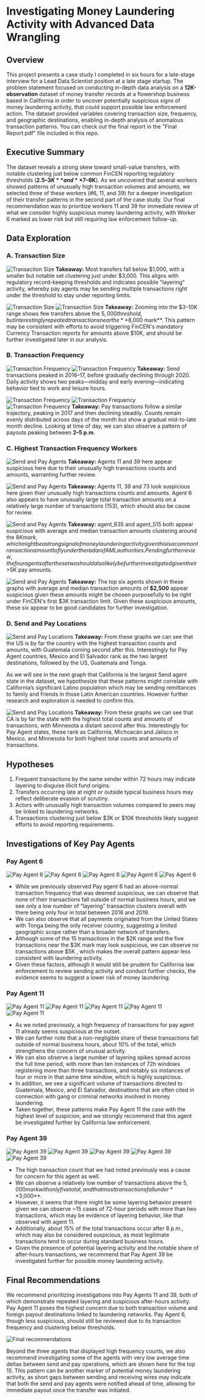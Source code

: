 # Investigating Money Laundering Activity with Advanced Data Wrangling

## Overview

This project presents a case study I completed in six hours for a late-stage interview for a Lead Data Scientist position at a late stage startup. The problem statement focused on conducting in-depth data analysis on a **12K-observation** dataset of money transfer records at a flowershop business based in California in order to uncover potentially suspicious signs of money laundering activity, that could support possible law enforcement action. The dataset provided variables covering transaction size, frequency, and geographic destinations, enabling in-depth analysis of anomalous transaction patterns. You can check out the final report in the "Final Report.pdf" file included in this repo.

## Executive Summary

The dataset reveals a strong skew toward small-value transfers, with notable clustering just below common FinCEN reporting regulatory thresholds (**$2.5–3K** and **$7–8K**). As we uncovered that several workers showed patterns of unusually high transaction volumes and amounts, we selected three of these workers (#6, 11, and 39) for a deeper investigation of their transfer patterns in the second part of the case study. Our final recommendation was to prioritize workers 11 and 39 for immediate review of what we consider highly suspicious money laundering activity, with Worker 6 marked as lower risk but still requiring law enforcement follow-up.

## Data Exploration

### A. Transaction Size

![Transaction Size](images/viz1.png)
**Takeaway:** Most transfers fall below $1,000, with a smaller but notable set clustering just under $3,000. This aligns with regulatory record-keeping thresholds and indicates possible "layering" activity, whereby pay agents may be sending multiple transactions right under the threshold to stay under reporting limits.

![Transaction Size](images/viz2.png)
![Transaction Size](images/viz3.png)
**Takeaway:** Zooming into the $3–10K range shows few transfers above the $5,000 threshold, but interestingly repeated transactions near the **$8,000 mark**. This pattern may be consistent with efforts to avoid triggering FinCEN's mandatory Currency Transaction reports for amounts above $10K, and should be further investigated later in our analysis.

### B. Transaction Frequency

![Transaction Frequency](images/viz4.png)
![Transaction Frequency](images/viz5.png)
**Takeaway:** Send transactions peaked in 2016–17, before gradually declining through 2020. Daily activity shows two peaks—midday and early evening—indicating behavior tied to work and leisure hours.

![Transaction Frequency](images/viz6.png)
![Transaction Frequency](images/viz7.png)
![Transaction Frequency](images/viz8.png)
**Takeaway:** Pay transactions follow a similar trajectory, peaking in 2017 and then declining steadily. Counts remain evenly distributed across days of the month but show a gradual mid-to-late month decline. Looking at time of day, we can also observe a pattern of payouts peaking between **2–5 p.m**.

### C. Highest Transaction Frequency Workers

![Send and Pay Agents](images/viz9.png)
**Takeaway:** Agents 11 and 39 here appear suspicious here due to their unusually high transactions counts and amounts, warranting further review. 

![Send and Pay Agents](images/viz10.png)
**Takeaway:** Agents 11, 39 and 73 look suspicious here given their unusually high transactions counts and amounts. Agent 6 also appears to have unusually large total transaction amounts on a relatively large number of transactions (153), which should also be cause for review. 

![Send and Pay Agents](images/viz11.png)
**Takeaway:** agent_635 and agent_515 both appear suspicious with average and median transaction amounts clustering around the $8K mark, which might be a strong signal of money laundering activity given this is a common transaction amount to fly under the radar of AML authorities. Pending further review, the four agents after these two should also likely be further investigated given their >$5K pay amounts.

![Send and Pay Agents](images/viz12.png)
**Takeaway:** The top six agents shown in these graphs with average and median transaction amounts of **$2,500** appear suspicious given these amounts might be chosen purposefully to be right under FinCEN's first $3K transaction limit. Given these suspicious amounts, these six appear to be good candidates for further investigation.

### D. Send and Pay Locations

![Send and Pay Locations](images/viz13.png)
**Takeaway:** From these graphs we can see that the US is by far the country with the highest transaction counts and amounts, with Guatemala coming second after this. Interestingly for Pay Agent countries, Mexico and El Salvador rank as the two largest destinations, followed by the US, Guatemala and Tonga. 

As we will see in the next graph that California is the largest Send agent state in the dataset, we hypothesize that these patterns might correlate with California’s significant Latino population which may be sending remittances to family and friends in those Latin American countries. However further research and exploration is needed to confirm this. 


![Send and Pay Locations](images/viz14.png)
**Takeaway:** From these graphs we can see that CA is by far the state with the highest total counts and amounts of transactions, with Minnesota a distant second after this. Interestingly for Pay Agent states, these rank as California, Michoacán and Jalisco in Mexico, and Minnesota for both highest total counts and amounts of transactions. 

## Hypotheses

1. Frequent transactions by the same sender within 72 hours may indicate layering to disguise illicit fund origins.
2. Transfers occurring late at night or outside typical business hours may reflect deliberate evasion of scrutiny.
3. Actors with unusually high transaction volumes compared to peers may be linked to laundering networks.
4. Transactions clustering just below $3K or $10K thresholds likely suggest efforts to avoid reporting requirements.

## Investigations of Key Pay Agents

### Pay Agent 6

![Pay Agent 6](images/viz15.png)
![Pay Agent 6](images/viz16.png)
![Pay Agent 6](images/viz17.png)
![Pay Agent 6](images/viz18.png)
![Pay Agent 6](images/viz19.png)
- While we previously observed Pay agent 6 had an above-normal transaction frequency that was deemed suspicious, we can observe that none of their transactions fall outside of normal business hours, and we see only a low number of “layering” transaction clusters overall with there being only four in total between 2016 and 2019.
- We can also observe that all payments originated from the United States with Tonga being the only receiver country, suggesting a limited geographic scope rather than a broader network of transfers.
- Although some of the 15 transactions in the $2K range and the five transactions near the $3K mark may look suspicious, we can observe no transactions above $5K , which makes the overall pattern appear less consistent with laundering activity.
- Given these factors, although it would still be prudent for California law enforcement to review sending activity and conduct further checks, the evidence seems to suggest a lower risk of money laundering.


### Pay Agent 11

![Pay Agent 11](images/viz20.png)
![Pay Agent 11](images/viz21.png)
![Pay Agent 11](images/viz22.png)
![Pay Agent 11](images/viz23.png)
![Pay Agent 11](images/viz24.png)

- As we noted previously, a high frequency of transactions for pay agent 11 already seems suspicious at the outset.
- We can further note that a non-negligible share of these transactions fall outside of normal business hours, about 10% of the total, which strengthens the concern of unusual activity.
- We can also observe a large number of layering spikes spread across the full time period, with more than ten instances of 72h windows registering more than three transactions, and notably six instances of four or more in that same time window, which is highly suspicious.
- In addition, we see a significant volume of transactions directed to Guatemala, Mexico, and El Salvador, destinations that are often cited in connection with gang or criminal networks involved in money laundering.
- Taken together, these patterns make Pay Agent 11 the case with the highest level of suspicion, and we strongly recommend that this agent be investigated further by California law enforcement.


### Pay Agent 39

![Pay Agent 39](images/viz25.png)
![Pay Agent 39](images/viz26.png)
![Pay Agent 39](images/viz27.png)
![Pay Agent 39](images/viz28.png)
![Pay Agent 39](images/viz29.png)
- The high transaction count that we had noted previously was a cause for concern for this agent as well.
- We can observe a relatively low number of transactions above the $5,000 mark with only five total, and that most transactions fall under **$3,000**.
- However, it seems that there might be some layering behavior present given we can observe ~15 cases of 72-hour periods with more than two transactions, which may be evidence of layering behavior, like that observed with agent 11.
- Additionally, about 15% of the total transactions occur after 8 p.m., which may also be considered suspicious, as most legitimate transactions tend to occur during standard business hours.
- Given the presence of potential layering activity and the notable share of after-hours transactions, we recommend that Pay Agent 39 be investigated further for possible money laundering activity.

## Final Recommendations

We recommend prioritizing investigations into Pay Agents 11 and 39, both of which demonstrate repeated layering and suspicious after-hours activity. Pay Agent 11 poses the highest concern due to both transaction volume and foreign payout destinations linked to laundering networks. Pay Agent 6, though less suspicious, should still be reviewed due to its transaction frequency and clustering below thresholds. 

![Final recommendations](images/viz30.png)

Beyond the three agents that displayed high frequency counts, we also recommend investigating some of the agents with very low average time deltas between send and pay operations, which are shown here for the top 15. This pattern can be another marker of potential money laundering activity, as short gaps between sending and receiving wires may indicate that both the send and pay agents were notified ahead of time, allowing for immediate payout once the transfer was initiated.